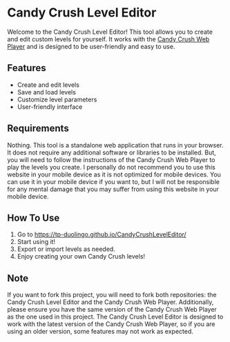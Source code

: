 # Candy Crush Level Editor

Welcome to the Candy Crush Level Editor! This tool allows you to create and edit custom levels for yourself. It works with the [Candy Crush Web Player](https://github.com/tp-duolingo/CandyCrushWebPlayer) and is designed to be user-friendly and easy to use.

## Features

- Create and edit levels
- Save and load levels
- Customize level parameters
- User-friendly interface

## Requirements

Nothing. This tool is a standalone web application that runs in your browser. It does not require any additional software or libraries to be installed. But, you will need to follow the instructions of the Candy Crush Web Player to play the levels you create. I personally do not recommend you to use this website in your mobile device as it is not optimized for mobile devices. You can use it in your mobile device if you want to, but I will not be responsible for any mental damage that you may suffer from using this website in your mobile device.

## How To Use

1. Go to <https://tp-duolingo.github.io/CandyCrushLevelEditor/>
2. Start using it!
3. Export or import levels as needed.
4. Enjoy creating your own Candy Crush levels!

## Note

If you want to fork this project, you will need to fork both repositories: the Candy Crush Level Editor and the Candy Crush Web Player. Additionally, please ensure you have the same version of the Candy Crush Web Player as the one used in this project. The Candy Crush Level Editor is designed to work with the latest version of the Candy Crush Web Player, so if you are using an older version, some features may not work as expected.
